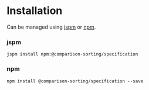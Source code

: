 # Installation
Can be managed using
[jspm](http://jspm.io)
or [npm](https://github.com/npm/npm).

### jspm
```terminal
jspm install npm:@comparison-sorting/specification
```

### npm
```terminal
npm install @comparison-sorting/specification --save
```
